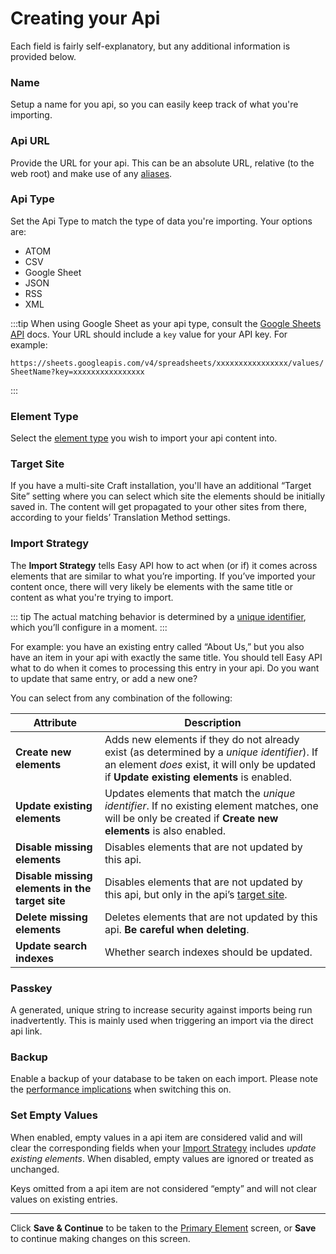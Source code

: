 # Creating your Api

Each field is fairly self-explanatory, but any additional information is provided below.

### Name

Setup a name for you api, so you can easily keep track of what you're importing.

### Api URL

Provide the URL for your api. This can be an absolute URL, relative (to the web root) and make use of any [aliases](https://docs.runwildstudio.co.nz/v3/config/#aliases).

### Api Type

Set the Api Type to match the type of data you're importing. Your options are:

- ATOM
- CSV
- Google Sheet
- JSON
- RSS
- XML

:::tip
When using Google Sheet as your api type, consult the [Google Sheets API](https://developers.google.com/sheets/api/guides/concepts) docs. Your URL should include a `key` value for your API key. For example:

`https://sheets.googleapis.com/v4/spreadsheets/xxxxxxxxxxxxxxxx/values/SheetName?key=xxxxxxxxxxxxxxxx`

:::

### Element Type

Select the [element type](../content-mapping/element-types.md) you wish to import your api content into.

### Target Site

If you have a multi-site Craft installation, you'll have an additional “Target Site” setting where you can select which site the elements should be initially saved in. The content will get propagated to your other sites from there, according to your fields’ Translation Method settings.

### Import Strategy

The **Import Strategy** tells Easy API how to act when (or if) it comes across elements that are similar to what you’re importing. If you’ve imported your content once, there will very likely be elements with the same title or content as what you're trying to import.

::: tip
The actual matching behavior is determined by a [unique identifier](field-mapping.md#unique-identifiers), which you’ll configure in a moment.
:::

For example: you have an existing entry called “About Us,” but you also have an item in your api with exactly the same title. You should tell Easy API what to do when it comes to processing this entry in your api. Do you want to update that same entry, or add a new one?

You can select from any combination of the following:

Attribute | Description
--- | ---
**Create new elements** | Adds new elements if they do not already exist (as determined by a _unique identifier_). If an element _does_ exist, it will only be updated if **Update existing elements** is enabled.
**Update existing elements** | Updates elements that match the _unique identifier_. If no existing element matches, one will be only be created if **Create new elements** is also enabled.
**Disable missing elements** | Disables elements that are not updated by this api.
**Disable missing elements in the target site** | Disables elements that are not updated by this api, but only in the api’s [target site](#target-site).
**Delete missing elements** | Deletes elements that are not updated by this api. **Be careful when deleting**.
**Update search indexes** | Whether search indexes should be updated.

### Passkey

A generated, unique string to increase security against imports being run inadvertently. This is mainly used when triggering an import via the direct api link.

### Backup

Enable a backup of your database to be taken on each import. Please note the [performance implications](../troubleshooting.md#performance) when switching this on.

### Set Empty Values

When enabled, empty values in a api item are considered valid and will clear the corresponding fields when your [Import Strategy](#import-strategy) includes _update existing elements_. When disabled, empty values are ignored or treated as unchanged.

Keys omitted from a api item are not considered “empty” and will not clear values on existing entries.

* * *

Click **Save & Continue** to be taken to the [Primary Element](primary-element.md) screen, or **Save** to continue making changes on this screen.
